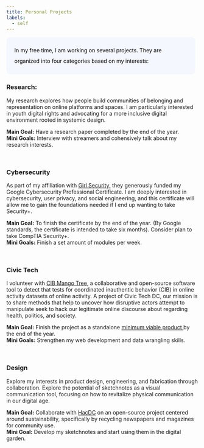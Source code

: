 ```yaml
---
title: Personal Projects
labels: 
  - self
---
```


<p style="padding: 1.5em 1.5em; background: #f5f7ff; border-radius: 10px; color: #000; width: 90%; line-height: 2;">
In my free time, I am working on several projects. They are organized into four categories based on my interests: 
<br>

<h3>Research:</h3>

<p>
My research explores how people build communities of belonging and representation on online platforms and spaces. I am particularly interested in youth digital rights and advocating for a more inclusive digital environment rooted in systemic design.<br>

<b>Main Goal:</b> Have a research paper completed by the end of the year. 
<br>
<b>Mini Goals:</b> Interview with streamers and cohensively talk about my research interests.
</p>
<br>
<h3>Cybersecurity</h3>

<p>As part of my affiliation with <a href="https://girlsecurity.org/">Girl Security,</a> they generously funded my Google Cybersecurity Professional Certificate. I am deeply interested in cybersecurity, user privacy, and social engineering, and this certificate will allow me to gain the foundations needed if I end up wanting to take Security+. </p>

<b>Main Goal:</b> To finish the certificate by the end of the year. (By Google standards, the certificate is intended to take six months). Consider plan to take CompTIA Security+.
<br>
<b>Mini Goals:</b> Finish a set amount of modules per week. 
</p>
<br>

<h3>Civic Tech </h3>

<p>I volunteer with <a href="https://cib-mango-tree.github.io/CIB-Mango-Tree-Website/">CIB Mango Tree</a>, a collaborative and open-source software tool to detect that tests for coordinated inauthentic behavior (CIB) in online activity datasets of online activity. A project of Civic Tech DC, our mission is to share methods that help to uncover how disruptive actors attempt to manipulate seek to hack our legitimate online discourse about regarding health, politics, and society.<br>

<b>Main Goal:</b> Finish the project as a standalone <a href="https://www.productplan.com/glossary/minimum-viable-product/"> minimum viable product </a> by the end of the year.
<br>
<b>Mini Goals:</b> Strengthen my web development and data wrangling skills. 
</p>
<br>

<h3>Design</h3>

<p>
Explore my interests in product design, engineering, and fabrication through collaboration. Explore the potential of sketchnotes as a visual communication tool, focusing on how to revitalize physical communication in our digital age.<br>

<b>Main Goal:</b> Collaborate with <a href="https://www.hacdc.org/">HacDC</a> on an open-source project centered around sustainability, specifically by recycling newspapers and magazines for community use.
<br>
<b>Mini Goal:</b> Develop my sketchnotes and start using them in the digital garden.

</p>